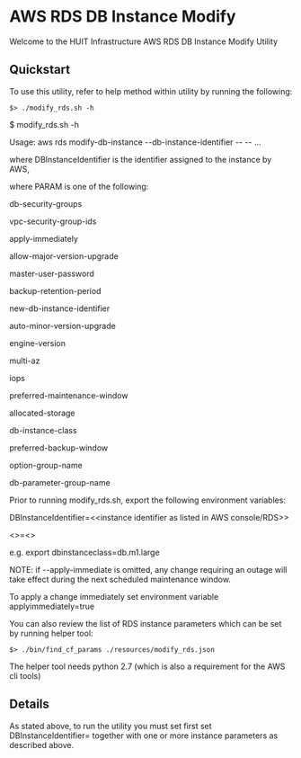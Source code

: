 AWS RDS DB Instance Modify
==================================

Welcome to the HUIT Infrastructure AWS RDS DB Instance Modify Utility


## Quickstart

To use this utility, refer to help method within utility by running the following:


```
$> ./modify_rds.sh -h
```

$ modify_rds.sh -h

Usage: aws rds modify-db-instance --db-instance-identifier <DBInstanceIdentifier> --<PARAM> <VALUE> --<PARAM> <VALUE> ...

where DBInstanceIdentifier is the identifier assigned to the instance by AWS,

where PARAM is one of the following:

db-security-groups

vpc-security-group-ids

apply-immediately

allow-major-version-upgrade

master-user-password

backup-retention-period

new-db-instance-identifier

auto-minor-version-upgrade

engine-version

multi-az

iops

preferred-maintenance-window

allocated-storage

db-instance-class

preferred-backup-window

option-group-name

db-parameter-group-name

Prior to running modify_rds.sh, export the following environment variables:

DBInstanceIdentifier=<<instance identifier as listed in AWS console/RDS>>

<<PARAM as listed above with hypens omitted>>=<<appropriate parameter value>>

e.g. export dbinstanceclass=db.m1.large

NOTE: if --apply-immediate is omitted, any change requiring an outage will take
effect during the next scheduled maintenance window.

To apply a change immediately set environment variable applyimmediately=true

You can also review the list of RDS instance parameters which can be set by running helper tool:

```
$> ./bin/find_cf_params ./resources/modify_rds.json
```

The helper tool needs python 2.7 (which is also a requirement for the AWS cli tools)

## Details

As stated above, to run the utility you must set first set DBInstanceIdentifier=<DB Instance Identifier as listed in AWS> together with one or more instance parameters as described above.





